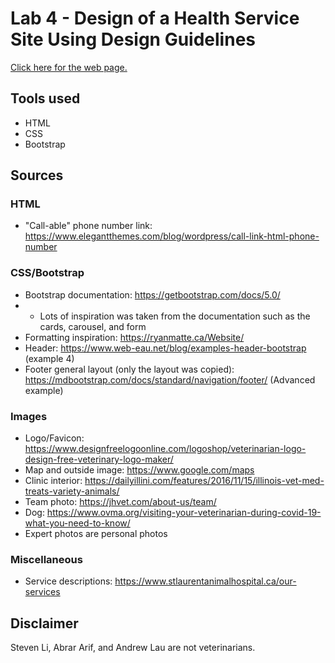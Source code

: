# Lab 4 - Design of a Health Service Site Using Design Guidelines

[Click here for the web page.](https://stevenli5.github.io/seg3125/lab04/)

## Tools used
- HTML
- CSS
- Bootstrap

## Sources
### HTML
- "Call-able" phone number link: https://www.elegantthemes.com/blog/wordpress/call-link-html-phone-number
### CSS/Bootstrap
- Bootstrap documentation: https://getbootstrap.com/docs/5.0/
- - Lots of inspiration was taken from the documentation such as the cards, carousel, and form
- Formatting inspiration: https://ryanmatte.ca/Website/
- Header: https://www.web-eau.net/blog/examples-header-bootstrap (example 4)
- Footer general layout (only the layout was copied): https://mdbootstrap.com/docs/standard/navigation/footer/ (Advanced example)
### Images
- Logo/Favicon: https://www.designfreelogoonline.com/logoshop/veterinarian-logo-design-free-veterinary-logo-maker/
- Map and outside image: https://www.google.com/maps
- Clinic interior: https://dailyillini.com/features/2016/11/15/illinois-vet-med-treats-variety-animals/
- Team photo: https://jhvet.com/about-us/team/
- Dog: https://www.ovma.org/visiting-your-veterinarian-during-covid-19-what-you-need-to-know/
- Expert photos are personal photos
### Miscellaneous
- Service descriptions: https://www.stlaurentanimalhospital.ca/our-services

## Disclaimer
Steven Li, Abrar Arif, and Andrew Lau are not veterinarians.